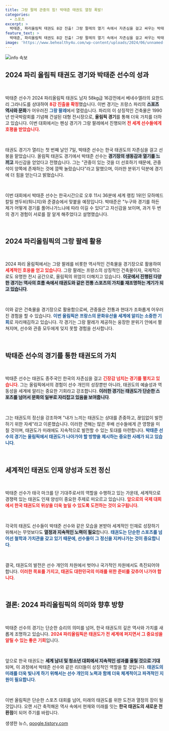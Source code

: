 ```yaml
---
title: 그랑 팔레 관중의 힘! 박태준 태권도 열정 폭발!
categories:
  - 스포츠
excerpt: >
  박태준, 파리올림픽 태권도 8강 진출! 그랑 팔레의 열기 속에서 자존심을 걸고 싸우는 박태준의 다음 상대는 세계 랭킹 1위. 그는 상대가 누구든 자신 있다고 자신감을 드러냈다!
feature_text: >
  박태준, 파리올림픽 태권도 8강 진출! 그랑 팔레의 열기 속에서 자존심을 걸고 싸우는 박태준의 다음 상대는 세계 랭킹 1위. 그는 상대가 누구든 자신 있다고 자신감을 드러냈다!
image: 'https://www.behealthy4u.com/wp-content/uploads/2024/06/unnamed-file.png'
---
```


<p><img src="https://www.behealthy4u.com/wp-content/uploads/2024/06/unnamed-file.png" alt="info 속보" /></p>

<h2 data-ke-size="size26">2024 파리 올림픽 태권도 경기와 박태준 선수의 성과</h2>

<p data-ke-size="size16">&nbsp;</p>

<p>박태준 선수가 2024 파리올림픽 태권도 남자 58kg급 16강전에서 베네수엘라의 요한드리 그라나도를 상대하여 <b><span style="color: #ee2323;">8강 진출을 확정</span></b>했습니다. 이번 경기는 프랑스 파리의 <b><span style="background-color: #21538527;">스포츠 역사와 문화</span></b>가 어우러진 <b><span style="color: #1a5490;">그랑 팔레</span></b>에서 열렸습니다. 파리의 이 상징적인 건축물은 1990년 만국박람회를 기념해 건설된 대형 전시장으로, <b>올림픽 경기</b>를 통해 더욱 가치를 더하고 있습니다. 이번 대회에서는 펜싱 경기가 그랑 팔레에서 진행되어 <b><span style="color: #ee2323;">전 세계 선수들에게 호평을 받았습니다</span></b>. </p>

<p data-ke-size="size16">&nbsp;</p>

<p>태권도 경기가 열리는 첫 번째 날인 7일, 박태준 선수는 한국 태권도의 자존심을 걸고 선봉을 맡았습니다. 올림픽 태권도 경기에서 박태준 선수는 <b><span style="background-color: #21538527;">경기장의 생동감과 열기를 느끼고</span></b> 자신감을 얻었다고 전했습니다. 그는 "관중이 있는 것을 더 선호하기 때문에, 관중석이 양쪽에 존재하는 것에 깜짝 놀랐습니다"라고 말했으며, 이러한 분위기 덕분에 경기에 더 힘을 얻는다고 밝혔습니다. </p>

<p data-ke-size="size16">&nbsp;</p>

<p>이번 대회에서 박태준 선수는 한국시간으로 오후 11시 36분에 세계 랭킹 1위인 모하메드 칼릴 젠두비(튀니지)와 준결승에서 맞붙을 예정입니다. 박태준은 "누구와 경기를 하든 제가 어떻게 경기를 풀어나가느냐에 따라 이길 수 있다"고 자신감을 보이며, 과거 두 번의 경기 경험이 서로를 잘 알게 해주었다고 설명했습니다. </p>

<p data-ke-size="size16">&nbsp;</p>

<h2 data-ke-size="size26">2024 파리올림픽의 그랑 팔레 활용</h2>

<p data-ke-size="size16">&nbsp;</p>

<p>2024 파리 올림픽에서는 그랑 팔레를 비롯한 역사적인 건축물을 경기장으로 활용하여 <b><span style="color: #ee2323;">세계적인 호응을 얻고 있습니다</span></b>. 그랑 팔레는 프랑스의 상징적인 건축물이자, 국제적으로도 유명한 전시 공간으로, 올림픽의 위엄이 더해지고 있습니다. <b><span style="background-color: #21538527;">이곳에서 진행된 다양한 경기는 역사의 흐름 속에서 태권도와 같은 전통 스포츠의 가치를 재조명하는 계기가 되고 있습니다</span></b>.</p>

<p data-ke-size="size16">&nbsp;</p>

<p>이와 같은 건축물을 경기장으로 활용함으로써, 관중들은 전통과 현대가 조화롭게 어우러진 경험을 할 수 있습니다. <b><span style="color: #1a5490;">이번 올림픽은 프랑스의 문화유산을 세계에 알리는 소중한 기회</span></b>로 자리매김하고 있습니다. 각 경기는 그랑 팔레가 제공하는 웅장한 분위기 안에서 펼쳐지며, 선수와 관중 모두에게 잊지 못할 경험을 선사합니다.</p>

<p data-ke-size="size16">&nbsp;</p>

<h2 data-ke-size="size26">박태준 선수의 경기를 통한 태권도의 가치</h2>

<p data-ke-size="size16">&nbsp;</p>

<p>박태준 선수는 태권도 종주국인 한국의 자존심을 걸고 <b><span style="color: #ee2323;">긴장감 넘치는 경기를 펼치고 있습니다</span></b>. 그는 올림픽에서의 경험이 선수 개인의 성장뿐만 아니라, 태권도의 예술성과 역동성을 세계에 알리는 중요한 기회라고 강조합니다. <b><span style="background-color: #21538527;">이러한 경기는 태권도가 단순한 스포츠를 넘어서 문화의 일부로 자리잡고 있음을 보여줍니다</span></b>.</p>

<p data-ke-size="size16">&nbsp;</p>

<p>그는 태권도의 정신을 강조하며 "내가 느끼는 태권도는 상대를 존중하고, 끊임없이 발전하기 위한 자세"라고 이론했습니다. 이러한 견해는 많은 후배 선수들에게 큰 영향을 미칠 것이며, 태권도가 미래에도 지속적으로 발전할 수 있는 토대를 마련합니다. <b><span style="color: #1a5490;">박태준 선수의 경기는 올림픽에서 태권도가 나아가야 할 방향을 제시하는 중요한 사례가 되고 있습니다</span></b>.</p>

<p data-ke-size="size16">&nbsp;</p>

<h2 data-ke-size="size26">세계적인 태권도 인재 양성과 도전 정신</h2>

<p data-ke-size="size16">&nbsp;</p>

<p>박태준 선수가 태극 마크를 단 기대주로서의 역할을 수행하고 있는 가운데, 세계적으로 경쟁력 있는 태권도 인재 양성이 중요한 주제로 떠오르고 있습니다. <b><span style="color: #ee2323;">앞으로의 국제 대회에서 한국 태권도의 위상을 더욱 높일 수 있도록 도전하는 것이 요구됩니다</span></b>. </p>

<p data-ke-size="size16">&nbsp;</p>

<p>각국의 태권도 선수들이 박태준 선수와 같은 모습을 본받아 세계적인 인재로 성장하기 위해서는 무엇보다도 <b><span style="background-color: #21538527;">열정과 지속적인 노력이 필요</span></b>합니다. <b><span style="color: #1a5490;">태권도는 단순한 스포츠를 넘어선 철학과 가치관을 갖고 있기 때문에, 선수들이 그 정신을 지켜나가는 것이 중요합니다</span></b>. </p>

<p data-ke-size="size16">&nbsp;</p>

<p>결국, 태권도의 발전은 선수 개인의 차원에서 벗어나 국가적인 차원에서도 촉진되어야 합니다. <b><span style="color: #ee2323;">이러한 목표를 가지고, 태권도 대한민국의 미래를 위한 준비를 갖추어 나가야 합니다</span></b>. </p>

<p data-ke-size="size16">&nbsp;</p>

<h2 data-ke-size="size26">결론: 2024 파리올림픽의 의미와 향후 방향</h2>

<p data-ke-size="size16">&nbsp;</p>

<p>박태준 선수의 경기는 단순한 승리의 의미를 넘어, 한국 태권도의 깊은 역사와 가치를 새롭게 조명하고 있습니다. <b><span style="color: #ee2323;">2024 파리올림픽은 태권도가 전 세계에 퍼지면서 그 중요성을 알릴 수 있는 좋은 기회</span></b>입니다. </p>

<p data-ke-size="size16">&nbsp;</p>

<p>앞으로 한국 태권도는 <b><span style="background-color: #21538527;">세계 남녀 및 청소년 대회에서 지속적인 성과를 올릴 것으로 기대</span></b>되며, 이 과정에서 박태준 선수와 같은 리더들이 상징적인 역할을 할 것입니다. <b><span style="color: #1a5490;">태권도의 미래를 더욱 빛나게 하기 위해서는 선수 개인의 노력과 함께 더욱 체계적이고 파격적인 지원이 필요합니다</span></b>.</p>

<p data-ke-size="size16">&nbsp;</p>

<p>이번 올림픽은 단순한 스포츠 대회를 넘어, 미래의 태권도를 위한 도전과 열정의 장이 될 것입니다. 오랜 시간 축적해온 역사 속에서 현재와 미래를 잇는 <b>한국 태권도의 새로운 전환점</b>이 되어 주기를 바랍니다.</p>
생생한 뉴스, <a href="https://qoogle.tistory.com" rel="dofollow">qoogle.tistory.com</a>


